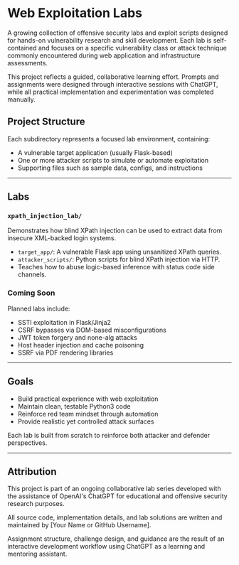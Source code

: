 # Web Exploitation Labs

A growing collection of offensive security labs and exploit scripts designed for hands-on vulnerability research and skill development. Each lab is self-contained and focuses on a specific vulnerability class or attack technique commonly encountered during web application and infrastructure assessments.

This project reflects a guided, collaborative learning effort. Prompts and assignments were designed through interactive sessions with ChatGPT, while all practical implementation and experimentation was completed manually.


## Project Structure

Each subdirectory represents a focused lab environment, containing:

- A vulnerable target application (usually Flask-based)
- One or more attacker scripts to simulate or automate exploitation
- Supporting files such as sample data, configs, and instructions

---

## Labs

### `xpath_injection_lab/`
Demonstrates how blind XPath injection can be used to extract data from insecure XML-backed login systems.

- `target_app/`: A vulnerable Flask app using unsanitized XPath queries.
- `attacker_scripts/`: Python scripts for blind XPath injection via HTTP.
- Teaches how to abuse logic-based inference with status code side channels.

### Coming Soon
Planned labs include:
- SSTI exploitation in Flask/Jinja2
- CSRF bypasses via DOM-based misconfigurations
- JWT token forgery and none-alg attacks
- Host header injection and cache poisoning
- SSRF via PDF rendering libraries

---

## Goals

- Build practical experience with web exploitation
- Maintain clean, testable Python3 code
- Reinforce red team mindset through automation
- Provide realistic yet controlled attack surfaces

Each lab is built from scratch to reinforce both attacker and defender perspectives.

---

## Attribution

This project is part of an ongoing collaborative lab series developed with the assistance of OpenAI's ChatGPT for educational and offensive security research purposes.

All source code, implementation details, and lab solutions are written and maintained by [Your Name or GitHub Username].

Assignment structure, challenge design, and guidance are the result of an interactive development workflow using ChatGPT as a learning and mentoring assistant.

